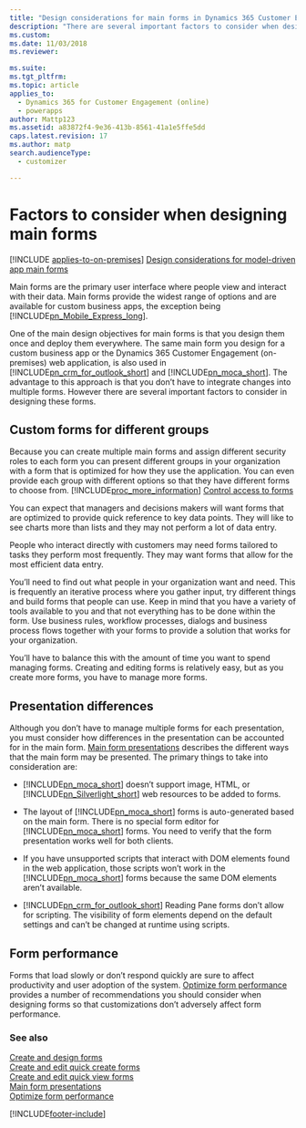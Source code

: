 ```yaml
---
title: "Design considerations for main forms in Dynamics 365 Customer Engagement (on-premises)"
description: "There are several important factors to consider when designing main forms, including optimization for certain groups and differences in presentation."
ms.custom: 
ms.date: 11/03/2018
ms.reviewer: 

ms.suite: 
ms.tgt_pltfrm: 
ms.topic: article
applies_to: 
  - Dynamics 365 for Customer Engagement (online)
  - powerapps
author: Mattp123
ms.assetid: a83872f4-9e36-413b-8561-41a1e5ffe5dd
caps.latest.revision: 17
ms.author: matp
search.audienceType: 
  - customizer

---
```

# Factors to consider when designing main forms

[!INCLUDE [applies-to-on-premises](../includes/applies-to-on-premises.md)] [Design considerations for model-driven app main forms](/powerapps/maker/model-driven-apps/design-considerations-main-forms)

Main forms are the primary user interface where people view and interact with their data. Main forms provide the widest range of options and are available for custom business apps, the exception being [!INCLUDE[pn_Mobile_Express_long](../includes/pn-mobile-express-long.md)].  
  
 One of the main design objectives for main forms is that you design them once and deploy them everywhere. The same main form you design for a custom business app or the Dynamics 365 Customer Engagement (on-premises) web application, is also used in [!INCLUDE[pn_crm_for_outlook_short](../includes/pn-crm-for-outlook-short.md)] and [!INCLUDE[pn_moca_short](../includes/pn-moca-short.md)]. The advantage to this approach is that you don’t have to integrate changes into multiple forms. However there are several important factors to consider in designing these forms.  
  
<a name="BKMK_CustomFormsForGroups"></a>   

## Custom forms for different groups  
 Because you can create multiple main forms and assign different security roles to each form you can present different groups in your organization with a form that is optimized for how they use the application. You can even provide each group with different options so that they have different forms to choose from. [!INCLUDE[proc_more_information](../includes/proc-more-information.md)] [Control access to forms](../customize/control-access-forms.md)  
  
 You can expect that managers and decisions makers will want forms that are optimized to provide quick reference to key data points. They will like to see charts more than lists and they may not perform a lot of data entry.  
  
 People who interact directly with customers may need forms tailored to tasks they perform most frequently. They may want forms that allow for the most efficient data entry.  
  
 You’ll need to find out what people in your organization want and need. This is frequently an iterative process where you gather input, try different things and build forms that people can use. Keep in mind that you have a variety of tools available to you and that not everything has to be done within the form. Use business rules, workflow processes, dialogs and business process flows together with your forms to provide a solution that works for your organization.  
  
 You’ll have to balance this with the amount of time you want to spend managing forms. Creating and editing forms is relatively easy, but as you create more forms, you have to manage more forms.  
  
<a name="BKMK_PresentationDifferences"></a>   
## Presentation differences  
 Although you don’t have to manage multiple forms for each presentation, you must consider how differences in the presentation can be accounted for in the main form. [Main form presentations](../customize/main-form-presentations.md) describes the different ways that the main form may be presented. The primary things to take into consideration are:  
  
- [!INCLUDE[pn_moca_short](../includes/pn-moca-short.md)] doesn’t support image, HTML, or [!INCLUDE[pn_Silverlight_short](../includes/pn-silverlight-short.md)] web resources to be added to forms.  
  
- The layout of [!INCLUDE[pn_moca_short](../includes/pn-moca-short.md)] forms is auto-generated based on the main form. There is no special form editor for [!INCLUDE[pn_moca_short](../includes/pn-moca-short.md)] forms. You need to verify that the form presentation works well for both clients.  
  
- If you have unsupported scripts that interact with DOM elements found in the web application, those scripts won’t work in the [!INCLUDE[pn_moca_short](../includes/pn-moca-short.md)] forms because the same DOM elements aren’t available.  
  
- [!INCLUDE[pn_crm_for_outlook_short](../includes/pn-crm-for-outlook-short.md)] Reading Pane forms don’t allow for scripting. The visibility of form elements depend on the default settings and can’t be changed at runtime using scripts.  
  
<a name="BKMK_FormPerformance"></a>   
## Form performance  
 Forms that load slowly or don’t respond quickly are sure to affect productivity and user adoption of the system. [Optimize form performance](../customize/optimize-form-performance.md) provides a number of recommendations you should consider when designing forms so that customizations don’t adversely affect form performance.  
  
### See also  
 [Create and design forms](../customize/create-design-forms.md)    
 [Create and edit quick create forms](../customize/create-edit-quick-create-forms.md)   
 [Create and edit quick view forms](../customize/create-edit-quick-view-forms.md)   
 [Main form presentations](../customize/main-form-presentations.md)   
 [Optimize form performance](../customize/optimize-form-performance.md)   
 


[!INCLUDE[footer-include](../../../includes/footer-banner.md)]
